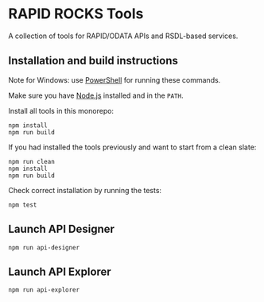 # RAPID ROCKS Tools

A collection of tools for RAPID/ODATA APIs and RSDL-based services.

## Installation and build instructions

Note for Windows: use [PowerShell](https://github.com/PowerShell/PowerShell) for running these commands.

Make sure you have [Node.js](https://nodejs.org/) installed and in the `PATH`.

Install all tools in this monorepo:

```
npm install
npm run build
```

If you had installed the tools previously and want to start from a clean slate:

```
npm run clean
npm install
npm run build
```

Check correct installation by running the tests:

```
npm test
```

## Launch API Designer

```
npm run api-designer
```

## Launch API Explorer

```
npm run api-explorer
```
